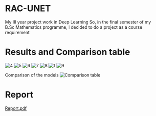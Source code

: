 # RAC-UNET
My III year project work in Deep Learning
So, in the final semester of my B.Sc Mathematics programme, I decided to do a project as a course requirement


# Results and Comparison table
![4](https://user-images.githubusercontent.com/98282751/235886205-c50eab7d-d4ad-4958-9f17-d3edbedf7f0a.png)
![5](https://user-images.githubusercontent.com/98282751/235886210-b8ea0239-8fcb-4727-88d9-ecd1fa9b4735.png)
![6](https://user-images.githubusercontent.com/98282751/235886214-3e4c6823-a835-490a-b516-e1f559c77d93.png)
![7](https://user-images.githubusercontent.com/98282751/235886218-3cc330e2-976c-44ca-8a73-8a946228ba3a.png)
![8](https://user-images.githubusercontent.com/98282751/235886222-2fdf6d59-97a9-4ddf-bcc2-d13f7c99467c.png)
![1](https://user-images.githubusercontent.com/98282751/235886195-4314f656-7802-4ed8-a456-57868d77800f.png)
![9](https://user-images.githubusercontent.com/98282751/235886226-e94e20ab-1dce-4a5d-b17a-ac82d6e6af50.png)

Comparison of the models
![Comparison table](https://user-images.githubusercontent.com/98282751/235886455-bef380da-73ba-44e5-9feb-ec4227b0f64d.png)

# Report
[Report.pdf](https://github.com/YkingAwesome/RAC-UNET/files/11381387/Report.pdf)
